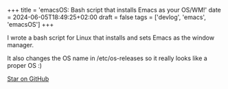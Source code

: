 +++
title = 'emacsOS: Bash script that installs Emacs as your OS/WM!'
date = 2024-06-05T18:49:25+02:00
draft = false
tags = ['devlog', 'emacs', 'emacsOS']
+++

I wrote a bash script for Linux that installs and sets Emacs as the window manager.

It also changes the OS name in /etc/os-releases so it really looks like a proper OS :)

[Star on GitHub](https://github.com/neetware/emacsOS)